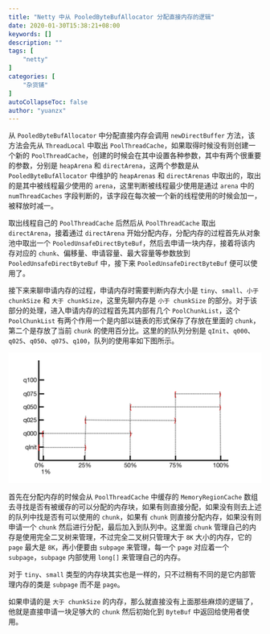 ```yaml
---
title: "Netty 中从 PooledByteBufAllocator 分配直接内存的逻辑"
date: 2020-01-30T15:38:21+08:00
keywords: []
description: ""
tags: [
    "netty"
]
categories: [
    "杂货铺"
]
autoCollapseToc: false
author: "yuanzx"
---
```


从 `PooledByteBufAllocator` 中分配直接内存会调用 `newDirectBuffer` 方法，该方法会先从 `ThreadLocal` 中取出 `PoolThreadCache`，如果取得时候没有则创建一个新的 `PoolThreadCache`，创建的时候会在其中设置各种参数，其中有两个很重要的参数，分别是 `heapArena` 和 `directArena`，这两个参数是从 `PooledByteBufAllocator` 中维护的 `heapArenas` 和 `directArenas` 中取出的，取出的是其中被线程最少使用的 `arena`，这里判断被线程最少使用是通过 `arena` 中的 `numThreadCaches` 字段判断的，该字段在每次被一个新的线程使用的时候会加一，被释放时减一。

取出线程自己的 `PoolThreadCache` 后然后从 `PoolThreadCache` 取出 `directArena`，接着通过 `directArena` 开始分配内存，分配内存的过程首先从对象池中取出一个 `PooledUnsafeDirectByteBuf`，然后去申请一块内存，接着将该内存对应的 `chunk`、偏移量、申请容量、最大容量等参数放到 `PooledUnsafeDirectByteBuf` 中，接下来 `PooledUnsafeDirectByteBuf` 便可以使用了。

接下来来聊申请内存的过程，申请内存时需要判断内存大小是 `tiny`、`small`、`小于 chunkSize` 和 `大于 chunkSize`，这里先聊内存是 `小于 chunkSize` 的部分。对于该部分的处理，进入申请内存的过程首先其内部有几个 `PoolChunkList`，这个 `PoolChunkList` 有两个作用一个是内部以链表的形式保存了存放在里面的 `chunk`，第二个是存放了当前 `chunk` 的使用百分比。这里的的队列分别是 `qInit`、`q000`、`q025`、`q050`、`q075`、`q100`，队列的使用率如下图所示。

![](/hub/2020/January/50.png)

首先在分配内存的时候会从 `PoolThreadCache` 中缓存的 `MemoryRegionCache` 数组去寻找是否有被缓存的可以分配的内存块，如果有则直接分配，如果没有则去上述的队列中找是否有可以使用的 `chunk`，如果有 `chunk` 则直接分配内存，如果没有则申请一个 `chunk` 然后进行分配，最后加入到队列中。这里面 `chunk` 管理自己的内存是使用完全二叉树来管理，不过完全二叉树只管理大于 `8K` 大小的内存，它的 `page` 最大是 `8K`，再小便要由 `subpage` 来管理，每一个 `page` 对应着一个 `subpage`，`subpage` 内部使用 `long[]` 来管理自己的内存。

对于 `tiny`、`small` 类型的内存块其实也是一样的，只不过稍有不同的是它内部管理内存的类是 `subpage` 而不是 `page`。

如果申请的是 `大于 chunkSize` 的内存，那么就直接没有上面那些麻烦的逻辑了，他就是直接申请一块足够大的 `chunk` 然后初始化到 `ByteBuf` 中返回给使用者使用。